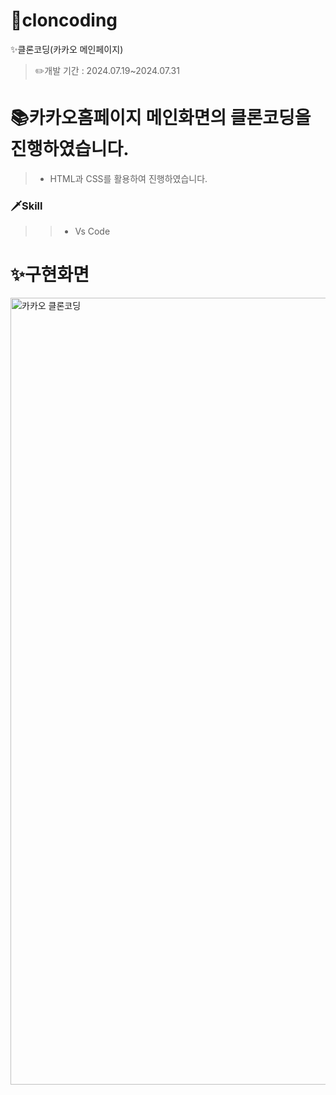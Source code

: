 # 🔗cloncoding
  ✨클론코딩(카카오 메인페이지)
  >✏️개발 기간 : 2024.07.19~2024.07.31

# 📚카카오홈페이지 메인화면의 클론코딩을 진행하였습니다.
> - HTML과 CSS를 활용하여 진행하였습니다.
> 
 ### 🗡Skill
>> - Vs Code


# ✨구현화면
<img width="1259" alt="카카오 클론코딩" src="https://github.com/user-attachments/assets/2fe8524c-547a-4921-8984-dc29f1ca0077">
